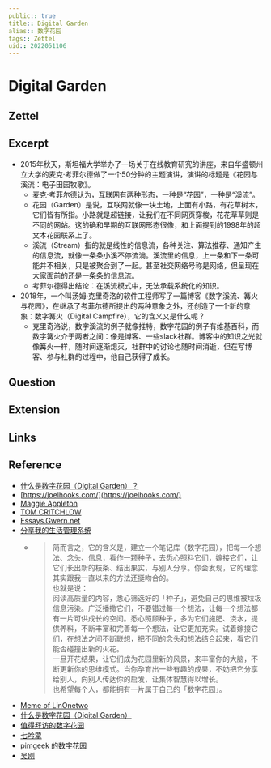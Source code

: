 ```yaml
---
public:: true  
title:: Digital Garden  
alias:: 数字花园  
tags:: Zettel  
uid:: 2022051106  
---
```


# Digital Garden

## Zettel
## Excerpt
- 2015年秋天，斯坦福大学举办了一场关于在线教育研究的讲座，来自华盛顿州立大学的麦克·考菲尔德做了一个50分钟的主题演讲，演讲的标题是《花园与溪流：电子田园牧歌》。
	- 麦克·考菲尔德认为，互联网有两种形态，一种是“花园”，一种是“溪流”。
	- 花园（Garden）是说，互联网就像一块土地，上面有小路，有花草树木，它们皆有所指。小路就是超链接，让我们在不同网页穿梭，花花草草则是不同的网站。这的确和早期的互联网形态很像，和上面提到的1998年的超文本花园联系上了。
	- 溪流（Stream）指的就是线性的信息流，各种关注、算法推荐、通知产生的信息流，就像一条条小溪不停流淌。溪流里的信息，上一条和下一条可能并不相关，只是被聚合到了一起。甚至社交网络号称是网络，但呈现在大家面前的还是一条条的信息流。
	- 考菲尔德得出结论：在溪流模式中，无法承载系统化的知识。
- 2018年，一个叫汤姆·克里奇洛的软件工程师写了一篇博客《数字溪流、篝火与花园》，在继承了考菲尔德所提出的两种意象之外，还创造了一个新的意象：数字篝火（Digital Campfire），它的含义又是什么呢？
	- 克里奇洛说，数字溪流的例子就像推特，数字花园的例子有维基百科，而数字篝火介于两者之间：像是博客、一些slack社群。博客中的知识之光就像篝火一样，随时间逐渐熄灭，社群中的讨论也随时间消逝，但在写博客、参与社群的过程中，他自己获得了成长。
## Question
## Extension
## Links
## Reference
- [什么是数字花园（Digital Garden）？](https://www.zhihu.com/question/400660802)
- [https://joelhooks.com/](https://joelhooks.com/)
- [Maggie Appleton](https://maggieappleton.com/)
- [TOM CRITCHLOW](https://tomcritchlow.com/)
- [Essays.Gwern.net](https://www.gwern.net/)
- [分享我的生活管理系统](https://mp.weixin.qq.com/s/iR9UrlKZU81NFqKqkE6qTw)
	- > 简而言之，它的含义是，建立一个笔记库（数字花园），把每一个想法、念头、信息，看作一颗种子，去悉心照料它们，嫁接它们，让它们长出新的枝条、结出果实，与别人分享。你会发现，它的理念其实跟我一直以来的方法还挺吻合的。  
		> 也就是说：  
		> 阅读高质量的内容，悉心筛选好的「种子」，避免自己的思维被垃圾信息污染。广泛播撒它们，不要错过每一个想法，让每一个想法都有一片可供成长的空间。悉心照顾种子，多为它们施肥、浇水，提供养料，不断丰富和完善每一个想法，让它更加充实。试着嫁接它们，在想法之间不断联想，把不同的念头和想法结合起来，看它们能否碰撞出新的火花。  
		> 一旦开花结果，让它们成为花园里新的风景，来丰富你的大脑，不断更新你的思维模式。当你孕育出一些有趣的成果，不妨把它分享给别人，向别人传达你的启发，让集体智慧得以增长。  
		> 也希望每个人，都能拥有一片属于自己的「数字花园」。
- [Meme of LinOnetwo](https://onetwo.ren/wiki/#:Index)
- [什么是数字花园（Digital Garden）](https://www.notion.so/Digital-Garden-effa3aa294af4d07ac279e74aec69602)
- [值得拜访的数字花园](https://e5hgw1llp3.feishu.cn/wiki/wikcn1kaRdwotEpPqFogirva9Ah)
- [七吟覃](https://e5hgw1llp3.feishu.cn/wiki/wikcnMq2MuLbIHMzwniy3uNCOje)
- [pimgeek 的数字花园](https://wiki.hintsnet.com/)
- [吴刚](https://www.coachwugang.com/_Homepage)